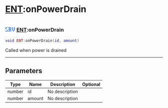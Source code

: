 # [ENT](../ent/README.md):onPowerDrain

### <img src="../../.gitbook/assets/server.png" width="32" height="32" /> [ENT](../ent/README.md):onPowerDrain

```lua
void ENT:onPowerDrain(id, amount)
```

Called when power is drained<br>

-----------------
## Parameters

| Type   | Name | Description | Optional |
| ------ | ---- | ----------- | -------: |
| number | id | No description |  |
| number | amount | No description |  |
